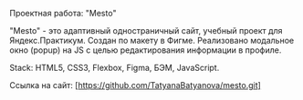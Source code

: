 Проектная работа: "Mesto"

"Mesto" - это адаптивный одностраничный сайт, учебный проект для Яндекс.Практикум. Создан по макету в Фигме. Реализовано модальное окно (popup) на JS с целью редактирования информации в профиле.

Stack: HTML5, CSS3, Flexbox, Figma, БЭМ, JavaScript.

Ссылка на сайт:
[https://github.com/TatyanaBatyanova/mesto.git] 
